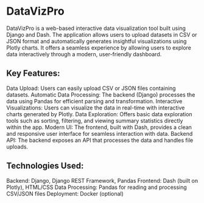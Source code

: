 # DataVizPro
DataVizPro is a web-based interactive data visualization tool built using Django and Dash. The application allows users to upload datasets in CSV or JSON format and automatically generates insightful visualizations using Plotly charts. It offers a seamless experience by allowing users to explore data interactively through a modern, user-friendly dashboard.

## Key Features:
Data Upload: Users can easily upload CSV or JSON files containing datasets.
Automatic Data Processing: The backend (Django) processes the data using Pandas for efficient parsing and transformation.
Interactive Visualizations: Users can visualize the data in real-time with interactive charts generated by Plotly.
Data Exploration: Offers basic data exploration tools such as sorting, filtering, and viewing summary statistics directly within the app.
Modern UI: The frontend, built with Dash, provides a clean and responsive user interface for seamless interaction with data.
Backend API: The backend exposes an API that processes the data and handles file uploads.

## Technologies Used:
Backend: Django, Django REST Framework, Pandas
Frontend: Dash (built on Plotly), HTML/CSS
Data Processing: Pandas for reading and processing CSV/JSON files
Deployment: Docker (optional)
